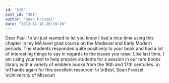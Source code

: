 ```yaml
---
id: "519"
post_id: "361"
author: "Sean Franzel"
date: "2013-11-18 20:19:26"
---
```

Dear Paul,\n\nI just wanted to let you know I had a nice time using this chapter in my MA level grad course on the Medieval and Early Modern periods. The students responded quite positively to your book and had a lot of interesting things to say in regards to the issues you raise. Like last time, I am using your text to help prepare students for a session in our rare books library with a variety of emblem books from the 16th and 17th centuries. \n\nThanks again for this excellent resource! \n\nBest, Sean Franzel\nUniversity of Missouri
